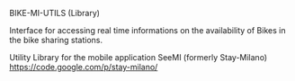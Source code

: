 BIKE-MI-UTILS (Library)

Interface for accessing real time informations on the availability of Bikes in the bike sharing stations.

Utility Library for the mobile application SeeMI (formerly Stay-Milano)
https://code.google.com/p/stay-milano/
